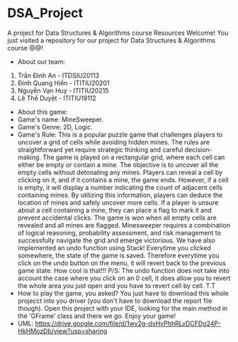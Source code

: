 # DSA_Project
A project for Data Structures &amp; Algorithms course  Resources
Welcome!
You just visited a repository for our project for Data Structures & Algorithms course @@!
* About our team:
1. Trần Đình An - ITDSIU20113
2. Đinh Quang Hiển - ITITIU20201
3. Nguyễn Vạn Huy - ITITIU20215
4. Lê Thế Duyệt - ITITIU19112
* About this game:
* Game's name: MineSweeper.
* Game's Genre: 2D, Logic.
* Game's Rule:
This is a popular puzzle game that challenges players to uncover a grid of cells while avoiding hidden mines. The rules are straightforward yet require strategic thinking and careful decision-making. The game is played on a rectangular grid, where each cell can either be empty or contain a mine. The objective is to uncover all the empty cells without detonating any mines. Players can reveal a cell by clicking on it, and if it contains a mine, the game ends. However, if a cell is empty, it will display a number indicating the count of adjacent cells containing mines. By utilizing this information, players can deduce the location of mines and safely uncover more cells. If a player is unsure about a cell containing a mine, they can place a flag to mark it and prevent accidental clicks. The game is won when all empty cells are revealed and all mines are flagged. Minesweeper requires a combination of logical reasoning, probability assessment, and risk management to successfully navigate the grid and emerge victorious.
We have also implemented an undo function using Stack! Everytime you clicked somewhere, the state of the game is saved. Therefore everytime you click on the undo button on the menu, it will revert back to the previous game state. How cool is that!!!
P/S: The undo function does not take into account the case where you click on an 0 cell, it does allow you to revert the whole area you just open and you have to revert cell by cell. T.T
* How to play the game, you asked?
You just have to download this whole projecct into you driver (you don't have to download the report file though). Open this project with your IDE, looking for the main method in the 'GFrame' class and there we go. Enjoy your game!
* UML: https://drive.google.com/file/d/1wv2g-dvHvPhhRLvDCFDg24P-HkHMozDb/view?usp=sharing
